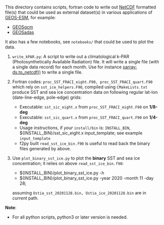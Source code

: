 This directory contains scripts, fortran code to write out [NetCDF](https://www.unidata.ucar.edu/software/netcdf/) formatted file(s) that could be
used as external dataset(s) in various applications of [GEOS-ESM](https://github.com/GEOS-ESM), for example:
- [GEOSgcm](https://github.com/GEOS-ESM/GEOSgcm)
- [GEOSadas](https://github.com/GEOS-ESM/GEOSadas)

It also has a few notebooks, see `notebooks/` that could be used to plot the data.

1. `write_kPAR.py`: A script to write out a climatological k-PAR (Photosynthetically Available Radiation) file.
   It will write a single file (with a single data record) for each month.
   Use for instance [xarray: ds.to_netcdf()](https://xarray.pydata.org/en/stable/generated/xarray.Dataset.to_netcdf.html) to write a single file.

2. Fortran codes: `proc_SST_FRACI_eight.F90, proc_SST_FRACI_quart.F90` which rely on `sst_ice_helpers.F90`, compiled using `CMakeLists.txt` produce
   SST and sea ice concentration data on following regular lat-lon (date-line-edge, pole-edge) grids:
   - Executable: `sst_sic_eight.x` from `proc_SST_FRACI_eight.F90` on **1/8-deg**
   - Executable: `sst_sic_quart.x` from `proc_SST_FRACI_quart.F90` on **1/4-deg**
   - Usage instructions, if _your_ `install/bin` is: `INSTALL_BIN`,
     ${INSTALL_BIN}/sst_sic_eight.x input_template; see example `input_template`
   - f2py built `read_sst_ice_bin.f90` is useful to read back the binary files generated by above.

3. Use `plot_binary_sst_ice.py` to plot the **binary** SST and sea ice concentration; it relies on above `read_sst_ice_bin.f90`:

     - ${INSTALL_BIN}/plot_binary_sst_ice.py -h
     - ${INSTALL_BIN}/plot_binary_sst_ice.py -year 2020 -month 11 -day 28; 

     assuming `Ostia_sst_20201128.bin, Ostia_ice_20201128.bin` are in _current_ path.


**Note**:
 - For all python scripts, python3 or later version is needed.

